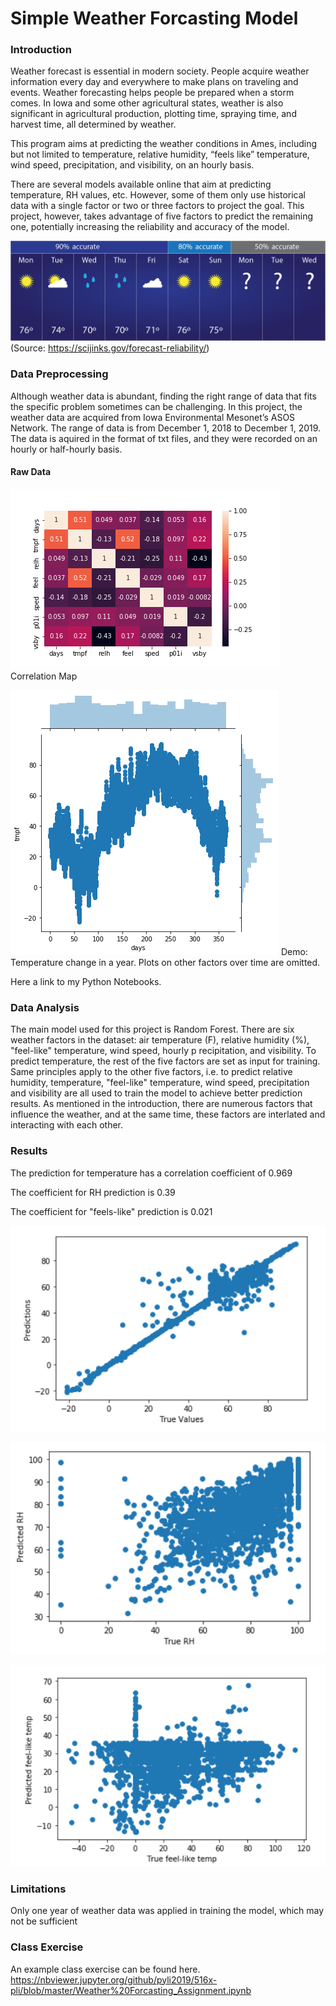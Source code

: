 
# Simple Weather Forcasting Model

### Introduction 

Weather forecast is essential in modern society. People acquire weather information every day and everywhere to make plans on traveling and events. Weather forecasting helps people be prepared when a storm comes. In Iowa and some other agricultural states, weather is also significant in agricultural production, plotting time, spraying time, and harvest time, all determined by weather. 

This program aims at predicting the weather conditions in Ames, including but not limited to temperature, relative humidity, “feels like” temperature, wind speed, precipitation, and visibility, on an hourly basis. 

There are several models available online that aim at predicting temperature, RH values, etc. However, some of them only use historical data with a single factor or two or three factors to project the goal. This project, however, takes advantage of five factors to predict the remaining one, potentially increasing the reliability and accuracy of the model. 

![alt text](https://raw.githubusercontent.com/pyli2019/516x-pli/master/forecast-reliability2.jpg?raw=true "forecast-reliability2")
(Source: https://scijinks.gov/forecast-reliability/)
### Data Preprocessing

Although weather data is abundant, finding the right range of data that fits the specific problem sometimes can be challenging. In this project, the weather data are acquired from Iowa Environmental Mesonet’s ASOS Network. The range of data is from December 1, 2018 to December 1, 2019. The data is aquired in the format of txt files, and they were recorded on an hourly or half-hourly basis.

#### Raw Data
![alt text](https://github.com/pyli2019/516x-pli/blob/master/Correlation%20heatmap.png?raw=true "Correlation%20heatmap")
Correlation Map 

![alt text](https://github.com/pyli2019/516x-pli/blob/master/temp_vs_date.png?raw=true "temp_vs_date")
Demo: Temperature change in a year. Plots on other factors over time are omitted.  


Here a link to my Python Notebooks. 

### Data Analysis

The main model used for this project is Random Forest. There are six weather factors in the dataset: air temperature (F), relative humidity (%), "feel-like" temperature, wind speed, hourly p recipitation, and visibility. To predict temperature, the rest of the five factors are set as input for training. Same principles apply to the other five factors, i.e. to predict relative humidity, temperature, "feel-like" temperature, wind speed, precipitation and visibility are all used to train the model to achieve better prediction results. As mentioned in the introduction, there are numerous factors that influence the weather, and at the same time, these factors are interlated and interacting with each other. 

### Results

The prediction for temperature has a correlation coefficient of 0.969

The coefficient for RH prediction is 0.39

The coefficient for "feels-like" prediction is 0.021

![alt text](https://raw.githubusercontent.com/pyli2019/516x-pli/master/1.PNG?raw=true "1")

![alt text](https://raw.githubusercontent.com/pyli2019/516x-pli/master/2.PNG?raw=true "2")

![alt text](https://raw.githubusercontent.com/pyli2019/516x-pli/master/3.PNG?raw=true "3")

### Limitations

Only one year of weather data was applied in training the model, which may not be sufficient 

### Class Exercise

An example class exercise can be found here. 
https://nbviewer.jupyter.org/github/pyli2019/516x-pli/blob/master/Weather%20Forcasting_Assignment.ipynb
